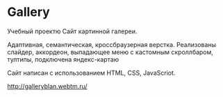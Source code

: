 # Gallery
Учебный проектю Сайт картинной галереи. 

Адаптивная, семантическая, кроссбраузерная верстка. Реализованы слайдер, аккордеон, выпадающее меню с кастомным скроллбаром, тултипы, подключена яндекс-картаю

Сайт написан с использованием HTML, CSS, JavaScriot.

http://galleryblan.webtm.ru/
